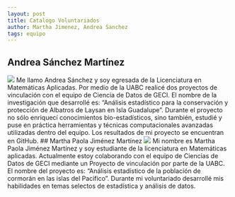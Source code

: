 ```yaml
---
layout: post
title: Catalogo Voluntariados
author: Martha Jimenez, Andrea Sanchez
tags: equipo
---
```

## Andrea Sánchez Martínez
        
<img src="https://www.gravatar.com/avatar/4ef11372a9af32065fd2893c32e93f1e?s=150">
Me llamo Andrea Sánchez y soy egresada de la Licenciatura en Matemáticas Aplicadas. Por medio de la UABC realicé dos proyectos de vinculación con el equipo de Ciencia de Datos de GECI. El nombre de la investigación que desarrollé es: “Análisis estadístico para la conservación y protección de Albatros de Laysan en Isla Guadalupe”. Durante el proyecto no sólo enriquecí conocimientos bio-estadísticos, sino también, estudié y puse en práctica herramientas y técnicas computacionales avanzadas utilizadas dentro del equipo. Los resultados de mi proyecto se encuentran en GitHub.
## Martha Paola Jiménez Martínez
      <img src="https://www.gravatar.com/avatar/c1c4f3ec6f19a0ee62ba529f5daaade0?s=150"> </img>
Mi nombre es Martha Paola Jiménez Martínez y soy estudiante de la licenciatura en Matemáticas aplicadas. Actualmente estoy colaborando con el equipo de Ciencias de Datos de GECI mediante un Proyecto de vinculación por parte de la UABC. El nombre del proyecto es:  “Análisis estadístico de la población de cormorán en las islas del Pacifico”. Durante mi voluntariado desarrollé mis habilidades en temas selectos de estadística y análisis de datos.
